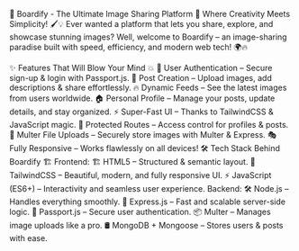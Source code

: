 🚀 Boardify - The Ultimate Image Sharing Platform 📸
Where Creativity Meets Simplicity! 🖌️💡
Ever wanted a platform that lets you share, explore, and showcase stunning images? Well, welcome to Boardify – an image-sharing paradise built with speed, efficiency, and modern web tech! 🌍🔥

✨ Features That Will Blow Your Mind 💥
📌 User Authentication – Secure sign-up & login with Passport.js.
🎨 Post Creation – Upload images, add descriptions & share effortlessly.
🔥 Dynamic Feeds – See the latest images from users worldwide.
🏠 Personal Profile – Manage your posts, update details, and stay organized.
⚡ Super-Fast UI – Thanks to TailwindCSS & JavaScript magic.
🔐 Protected Routes – Access control for profiles & posts.
📂 Multer File Uploads – Securely store images with Multer & Express.
🎭 Fully Responsive – Works flawlessly on all devices!
🛠️ Tech Stack Behind Boardify 🏗️
Frontend:
🏗️ HTML5 – Structured & semantic layout.
🎨 TailwindCSS – Beautiful, modern, and fully responsive UI.
⚡ JavaScript (ES6+) – Interactivity and seamless user experience.
Backend:
🛠️ Node.js – Handles everything smoothly.
🚀 Express.js – Fast and scalable server-side logic.
🔐 Passport.js – Secure user authentication.
📦 Multer – Manages image uploads like a pro.
🛢️ MongoDB + Mongoose – Stores users & posts with ease.
